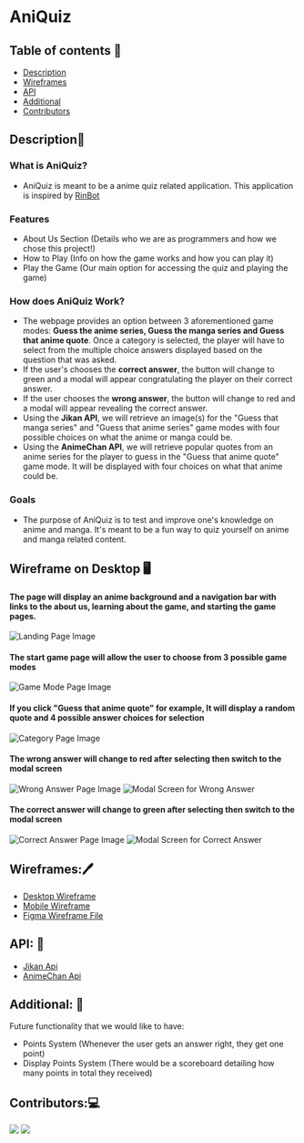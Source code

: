 # AniQuiz

## Table of contents 📰
* [Description](#description)
* [Wireframes](#wireframes)
* [API](#api)
* [Additional](#additional)
* [Contributors](#contributors)

## Description📜

### What is AniQuiz?
* AniQuiz is meant to be a anime quiz related application. This application is inspired by [RinBot](https://rinbot.moe/)

### Features
* About Us Section (Details who we are as programmers and how we chose this project!)
* How to Play (Info on how the game works and how you can play it)
* Play the Game (Our main option for accessing the quiz and playing the game) 

### How does AniQuiz Work? 
*  The webpage provides an option between 3 aforementioned game modes: **Guess the anime series, Guess the manga series and Guess that anime quote**.  Once a category is selected, the player will have to select from the multiple choice answers displayed based on the question that was asked. 
*  If the user's chooses the **correct answer**, the button will change to green and a modal will appear congratulating the player on their correct answer. 
*  If the user chooses the **wrong answer**, the button will change to red and a modal will appear revealing the correct answer. 
*  Using the **Jikan API**, we will retrieve an image(s) for the "Guess that manga series" and "Guess that anime series" game modes with four possible choices on what the anime or manga could be. 
*  Using the **AnimeChan API**, we will retrieve popular quotes from an anime series for the player to guess in the "Guess that anime quote" game mode. It will be displayed with four choices on what that anime could be. 


### Goals

* The purpose of AniQuiz is to test and improve one's knowledge on anime and manga. It's meant to be a fun way to quiz yourself on anime and manga related content. 

## Wireframe on Desktop 🖥️

#### The page will display an anime background and a navigation bar with links to the about us, learning about the game, and starting the game pages. 
![Landing Page Image](wireframes/desktop/Wireframe_Project_Desktop-About.jpg)

#### The start game page will allow the user to choose from 3 possible game modes
![Game Mode Page Image](wireframes/desktop/Wireframe_Project_Desktop-1.jpg)

#### If you click "Guess that anime quote" for example, It will display a random quote and 4 possible answer choices for selection
![Category Page Image](wireframes/desktop/Wireframe_Project_Desktop-2.jpg)

#### The wrong answer will change to red after selecting then switch to the modal screen
![Wrong Answer Page Image](wireframes/desktop/Wireframe_Project_Desktop-5.jpg)
![Modal Screen for Wrong Answer](wireframes/desktop/Wireframe_Project_Desktop-5.jpg)

#### The correct answer will change to green after selecting then switch to the modal screen
![Correct Answer Page Image](wireframes/desktop/Wireframe_Project_Desktop-7.jpg)
![Modal Screen for Correct Answer](wireframes/desktop/Wireframe_Project_Desktop-8.jpg)

## Wireframes:🖊️
- [Desktop Wireframe](https://github.com/hydeiablakey/Final_Project_1/blob/main/wireframes/desktop/Wireframe_Project_Desktop-1.png)
- [Mobile Wireframe](wireframes\mobile\Wireframe_Project_Mobile-1.png)
- [Figma Wireframe File](https://www.figma.com/file/2NqUqIVdoXK33r0yTomNqV/Wireframe_Project_1?node-id=11%3A17)

## API: 📝
- [Jikan Api](https://jikan.moe/)
- [AnimeChan Api](https://animechan.vercel.app/) 

## Additional: 💭
Future functionality that we would like to have: 
- Points System (Whenever the user gets an answer right, they get one point) 
- Display Points System (There would be a scoreboard detailing how many points in total they received)

## Contributors:💻
[![](https://avatars.githubusercontent.com/u/32347822?v=4)](https://github.com/hydeiablakey)
[![](https://avatars.githubusercontent.com/u/5713031?v=4)](https://github.com/tapia81)
